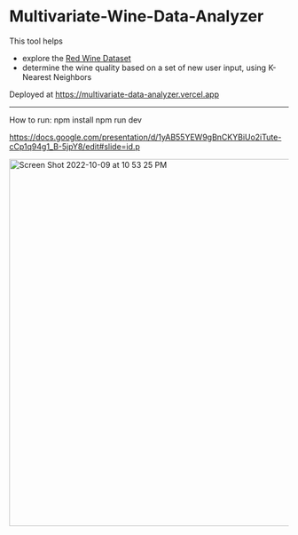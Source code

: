 # Multivariate-Wine-Data-Analyzer


This tool helps
- explore the [Red Wine Dataset](https://archive.ics.uci.edu/ml/datasets/wine+quality)
- determine the wine quality based on a set of new user input, using K-Nearest Neighbors 

Deployed at https://multivariate-data-analyzer.vercel.app

---


How to run:
npm install
npm run dev




https://docs.google.com/presentation/d/1yAB55YEW9gBnCKYBiUo2iTute-cCp1q94g1_B-5jpY8/edit#slide=id.p

<img width="661" alt="Screen Shot 2022-10-09 at 10 53 25 PM" src="https://user-images.githubusercontent.com/16208387/194805459-5d65da3b-7a3e-4cd1-9490-06ecd9e17013.png">
